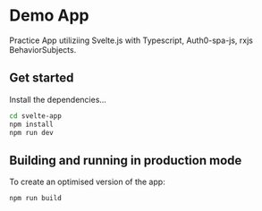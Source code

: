 # Demo App

Practice App utiliziing Svelte.js with Typescript, Auth0-spa-js, rxjs BehaviorSubjects.

## Get started

Install the dependencies...

```bash
cd svelte-app
npm install
npm run dev
```

## Building and running in production mode

To create an optimised version of the app:

```bash
npm run build
```
